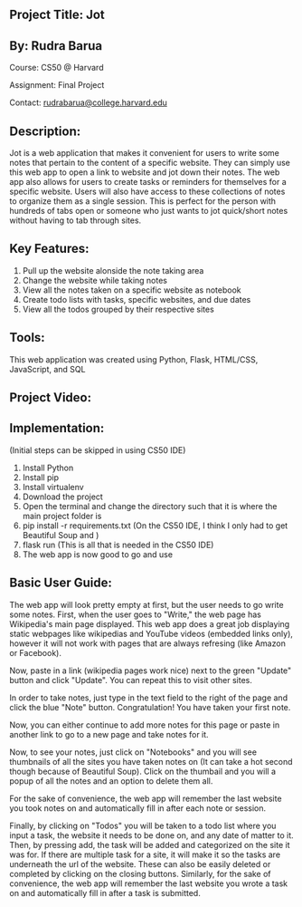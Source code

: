 ## Project Title: Jot
## By: Rudra Barua
Course: CS50 @ Harvard

Assignment: Final Project

Contact: rudrabarua@college.harvard.edu

## Description:
Jot is a web application that makes it convenient for users to write some notes that pertain to the content of a specific website. They can simply use this web app to open a link to website and jot down their notes. The web app also allows for users to create tasks or reminders for themselves for a specific website.
Users will also have access to these collections of notes to organize them as a single session. This is perfect for the person with hundreds of tabs open or someone who just wants to jot quick/short notes without having to tab through sites.

## Key Features:

1. Pull up the website alonside the note taking area
2. Change the website while taking notes  
3. View all the notes taken on a specific website as notebook
4. Create todo lists with tasks, specific websites, and due dates 
5. View all the todos grouped by their respective sites

## Tools:
This web application was created using Python, Flask, HTML/CSS, JavaScript, and SQL

## Project Video:


## Implementation:
(Initial steps can be skipped in using CS50 IDE)
1. Install Python
2. Install pip
3. Install virtualenv
4. Download the project
5. Open the terminal and change the directory such that it is where the main project folder is
6. pip install -r requirements.txt  (On the CS50 IDE, I think I only had to get Beautiful Soup and )
7. flask run (This is all that is needed in the CS50 IDE)
8. The web app is now good to go and use

## Basic User Guide:
The web app will look pretty empty at first, but the user needs to go write some notes. First, when the user goes to "Write," the web page has Wikipedia's main page
displayed. This web app does a great job displaying static webpages like wikipedias and YouTube videos (embedded links only), however it will not work with pages that are
always refresing (like Amazon or Facebook). 

Now, paste in a link (wikipedia pages work nice) next to the green "Update" button and click "Update". You can repeat this to visit other sites. 

In order to take notes, just type in the text field to the right of the page and click the blue "Note" button. Congratulation! You have taken your first note.

Now, you can either continue to add more notes for this page or paste in another link to go to a new page and take notes for it.

Now, to see your notes, just click on "Notebooks" and you will see thumbnails of all the sites you have taken notes on (It can take a hot second though because of Beautiful Soup). Click on the thumbail and you will a popup of all the notes and an option to delete them all. 

For the sake of convenience, the web app will remember the last website you took notes on and automatically fill in after each note or session.

Finally, by clicking on "Todos" you will be taken to a todo list where you input a task, the website it needs to be done on, and any date of matter to it. Then, by pressing add, the task will be added and categorized on the site it was for. If there are multiple task for a site, it will make it so the tasks are underneath the url of the website. These can also be easily deleted or completed by clicking on the closing buttons. Similarly, for the sake of convenience, the web app will remember the last website you wrote a task on and automatically fill in after a task is submitted.
